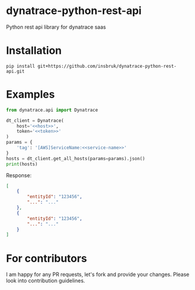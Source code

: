 # dynatrace-python-rest-api
Python rest api library for dynatrace saas

# Installation
```
pip install git+https://github.com/insbruk/dynatrace-python-rest-api.git
```

# Examples 
```python
from dynatrace.api import Dynatrace

dt_client = Dynatrace(
    host='<<host>>',
    token='<<token>>'
)
params = {
    'tag': '[AWS]ServiceName:<<service-name>>'
}
hosts = dt_client.get_all_hosts(params=params).json()
print(hosts)
```
Response:
```json
[
    {
        "entityId": "123456",
        "...": "..."
    },
    {
        "entityId": "123456",
        "...": "..."
    }
]
```

# For contributors
I am happy for any PR requests, let's fork and provide your changes.
Please look into contribution guidelines.